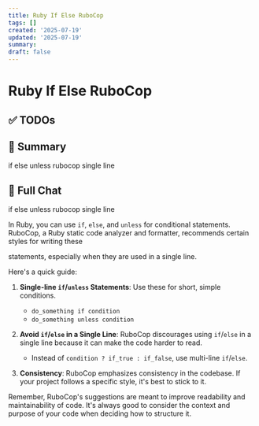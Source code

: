 ```yaml
---
title: Ruby If Else RuboCop
tags: []
created: '2025-07-19'
updated: '2025-07-19'
summary:
draft: false
---
```


# Ruby If Else RuboCop

## ✅ TODOs


## 📌 Summary
if else unless rubocop single line

## 🧠 Full Chat


if else unless rubocop single line

In Ruby, you can use `if`, `else`, and `unless` for conditional statements. RuboCop, a Ruby static code analyzer and formatter, recommends certain styles for writing these

 statements, especially when they are used in a single line.

Here's a quick guide:

1. **Single-line `if`/`unless` Statements**: Use these for short, simple conditions.
   - `do_something if condition`
   - `do_something unless condition`

2. **Avoid `if`/`else` in a Single Line**: RuboCop discourages using `if`/`else` in a single line because it can make the code harder to read.
   - Instead of `condition ? if_true : if_false`, use multi-line `if`/`else`.

3. **Consistency**: RuboCop emphasizes consistency in the codebase. If your project follows a specific style, it's best to stick to it.

Remember, RuboCop's suggestions are meant to improve readability and maintainability of code. It's always good to consider the context and purpose of your code when deciding how to structure it.